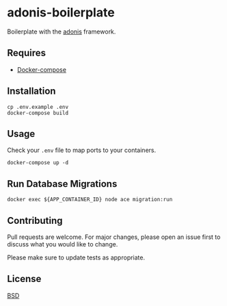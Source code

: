 # adonis-boilerplate

Boilerplate with the [adonis](https://adonisjs.com/) framework.

## Requires

- [Docker-compose](https://docs.docker.com/compose/install/)

## Installation

```
cp .env.example .env
docker-compose build
```

## Usage

Check your `.env` file to map ports to your containers.

```
docker-compose up -d
```

## Run Database Migrations

```
docker exec ${APP_CONTAINER_ID} node ace migration:run
```

## Contributing
Pull requests are welcome. For major changes, please open an issue first to discuss what you would like to change.

Please make sure to update tests as appropriate.

## License
[BSD](https://opensource.org/licenses/BSD-3-Clause)